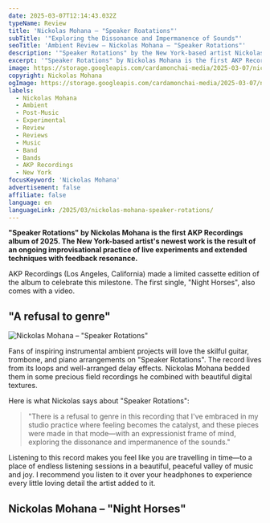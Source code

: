 ```yaml
---
date: 2025-03-07T12:14:43.032Z
typeName: Review
title: 'Nickolas Mohana – "Speaker Roatations"'
subTitle: '"Exploring the Dissonance and Impermanence of Sounds"'
seoTitle: 'Ambient Review – Nickolas Mohana – "Speaker Rotations"'
description: '"Speaker Rotations" by the New York-based artist Nickolas Mohana is the first AKP Recordings release in 2025 and it’s well worth listening to! Check it out here and read my review!'
excerpt: '"Speaker Rotations" by Nickolas Mohana is the first AKP Recordings album of 2025. The New York-based artist’s newest work is the result of an ongoing improvisational practice of live experiments and extended techniques with feedback resonance.'
image: https://storage.googleapis.com/cardamonchai-media/2025-03-07/nickolas-mohana-speaker-rotations-soundsvegan-com-jpg-imagine-f8f8f8_f5f5f5_1024_768/640.webp
copyright: Nickolas Mohana
ogImage: https://storage.googleapis.com/cardamonchai-media/2025-03-07/nickolas-mohana-speaker-rotations-soundsvegan-com-og-jpg-imagine-f8f8f8_f8f8f8_1200_628/640.webp
labels:
  - Nickolas Mohana
  - Ambient
  - Post-Music
  - Experimental
  - Review
  - Reviews
  - Music
  - Band
  - Bands
  - AKP Recordings
  - New York
focusKeyword: 'Nickolas Mohana'
advertisement: false
affiliate: false
language: en
languageLink: /2025/03/nickolas-mohana-speaker-rotations/
---
```


**"Speaker Rotations" by Nickolas Mohana is the first AKP Recordings album of 2025. The New York-based artist's newest work is the result of an ongoing improvisational practice of live experiments and extended techniques with feedback resonance.**

AKP Recordings (Los Angeles, California) made a limited cassette edition of the album to celebrate this milestone. The first single, "Night Horses", also comes with a video.

## "A refusal to genre"

![Nickolas Mohana – "Speaker Rotations"](https://storage.googleapis.com/cardamonchai-media/2025-03-07/nickolas-mohanna-speaker-rotations-album-artwork-akp-recordings-soundsvegan-com-jpg-imagine-f8f8f8_f2f2f2_500_500/640.webp 'Nickolas Mohana – "Speaker Rotations"')

Fans of inspiring instrumental ambient projects will love the skilful guitar, trombone, and piano arrangements on "Speaker Rotations". The record lives from its loops and well-arranged delay effects. Nickolas Mohana bedded them in some precious field recordings he combined with beautiful digital textures.

Here is what Nickolas says about "Speaker Rotations":

> "There is a refusal to genre in this recording that I've embraced in my studio practice where feeling becomes the catalyst, and these pieces were made in that mode—with an expressionist frame of mind, exploring the dissonance and impermanence of the sounds."

Listening to this record makes you feel like you are travelling in time—to a place of endless listening sessions in a beautiful, peaceful valley of music and joy. I recommend you listen to it over your headphones to experience every little loving detail the artist added to it.

## Nickolas Mohana – "Night Horses"

<YouTube id="-E7soBeIF50" />
